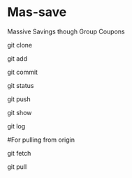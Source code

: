# Mas-save
Massive Savings though Group Coupons

git clone

git add

git commit

git status

git push

git show 

git log

#For pulling from origin

git fetch

git pull
